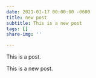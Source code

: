 ```yaml
---
date: 2021-01-17 00:00:00 -0600
title: new post
subtitle: This is a new post
tags: []
share-img: ''

---
```

This is a post.

This is a new post.